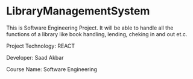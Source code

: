 # LibraryManagementSystem
This is Software Engineering Project. It will be able to handle all the functions of a library like book handling, lending, cheking in and out et.c.

Project Technology: REACT

Developer: Saad Akbar

Course Name: Software Engineering
